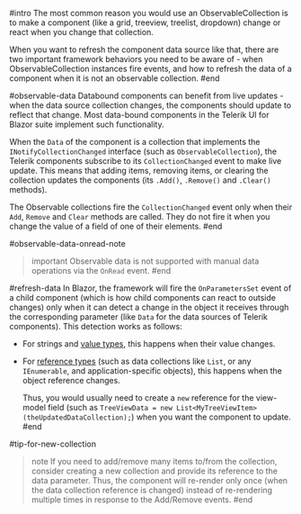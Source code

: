 #intro
The most common reason you would use an ObservableCollection is to make a component (like a grid, treeview, treelist, dropdown) change or react when you change that collection.

When you want to refresh the component data source like that, there are two important framework behaviors you need to be aware of - when ObservableCollection instances fire events, and how to refresh the data of a component when it is not an observable collection.
#end

#observable-data
Databound components can benefit from live updates - when the data source collection changes, the components should update to reflect that change. Most data-bound components in the Telerik UI for Blazor suite implement such functionality.

When the `Data` of the component is a collection that implements the `INotifyCollectionChanged` interface (such as `ObservableCollection`), the Telerik components subscribe to its `CollectionChanged` event to make live update. This means that adding items, removing items, or clearing the collection updates the components (its `.Add()`, `.Remove()` and `.Clear()` methods).

The Observable collections fire the `CollectionChanged` event only when their `Add`, `Remove` and `Clear` methods are called. They do not fire it when you change the value of a field of one of their elements.
#end

#observable-data-onread-note
>important Observable data is not supported with manual data operations via the `OnRead` event.
#end

#refresh-data
In Blazor, the framework will fire the `OnParametersSet` event of a child component (which is how child components can react to outside changes) only when it can detect a change in the object it receives through the corresponding parameter (like `Data` for the data sources of Telerik components). This detection works as follows:

  * For strings and [value types](https://learn.microsoft.com/en-us/dotnet/csharp/language-reference/builtin-types/value-types), this happens when their value changes.

  * For [reference types](https://learn.microsoft.com/en-us/dotnet/csharp/language-reference/keywords/reference-types) (such as data collections like `List`, or any `IEnumerable`, and application-specific objects), this happens when the object reference changes.

    Thus, you would usually need to create a `new` reference for the view-model field (such as `TreeViewData = new List<MyTreeViewItem>(theUpdatedDataCollection);`) when you want the component to update.
#end

#tip-for-new-collection
>note If you need to add/remove many items to/from the collection, consider creating a new collection and provide its reference to the data parameter. Thus, the component will re-render only once (when the data collection reference is changed) instead of re-rendering multiple times in response to the Add/Remove events.
#end